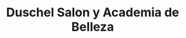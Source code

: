 ---
title: "Duschel Salon y Academia de Belleza"
url: /puerto-de-san-jose/duschel-salon-y-academia-de-belleza/
shop: Kosmetik
---